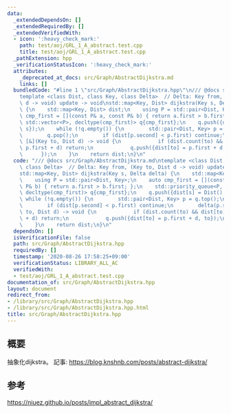 ```yaml
---
data:
  _extendedDependsOn: []
  _extendedRequiredBy: []
  _extendedVerifiedWith:
  - icon: ':heavy_check_mark:'
    path: test/aoj/GRL_1_A_abstract.test.cpp
    title: test/aoj/GRL_1_A_abstract.test.cpp
  _pathExtension: hpp
  _verificationStatusIcon: ':heavy_check_mark:'
  attributes:
    _deprecated_at_docs: src/Graph/AbstractDijkstra.md
    links: []
  bundledCode: "#line 1 \"src/Graph/AbstractDijkstra.hpp\"\n/// @docs src/Graph/AbstractDijkstra.md\n\
    template <class Dist, class Key, class Delta>  // Delta: Key from, (Key to, Dist\
    \ d -> void) update -> void\nstd::map<Key, Dist> dijkstra(Key s, Delta delta)\
    \ {\n    std::map<Key, Dist> dist;\n    using P = std::pair<Dist, Key>;\n    auto\
    \ cmp_first = [](const P& a, const P& b) { return a.first > b.first; };\n    std::priority_queue<P,\
    \ std::vector<P>, decltype(cmp_first)> q{cmp_first};\n    q.push({dist[s] = Dist(),\
    \ s});\n    while (!q.empty()) {\n        std::pair<Dist, Key> p = q.top();\n\
    \        q.pop();\n        if (dist[p.second] < p.first) continue;\n        delta(p.second,\
    \ [&](Key to, Dist d) -> void {\n            if (dist.count(to) && dist[to] <=\
    \ p.first + d) return;\n            q.push({dist[to] = p.first + d, to});\n  \
    \      });\n    }\n    return dist;\n}\n"
  code: "/// @docs src/Graph/AbstractDijkstra.md\ntemplate <class Dist, class Key,\
    \ class Delta>  // Delta: Key from, (Key to, Dist d -> void) update -> void\n\
    std::map<Key, Dist> dijkstra(Key s, Delta delta) {\n    std::map<Key, Dist> dist;\n\
    \    using P = std::pair<Dist, Key>;\n    auto cmp_first = [](const P& a, const\
    \ P& b) { return a.first > b.first; };\n    std::priority_queue<P, std::vector<P>,\
    \ decltype(cmp_first)> q{cmp_first};\n    q.push({dist[s] = Dist(), s});\n   \
    \ while (!q.empty()) {\n        std::pair<Dist, Key> p = q.top();\n        q.pop();\n\
    \        if (dist[p.second] < p.first) continue;\n        delta(p.second, [&](Key\
    \ to, Dist d) -> void {\n            if (dist.count(to) && dist[to] <= p.first\
    \ + d) return;\n            q.push({dist[to] = p.first + d, to});\n        });\n\
    \    }\n    return dist;\n}\n"
  dependsOn: []
  isVerificationFile: false
  path: src/Graph/AbstractDijkstra.hpp
  requiredBy: []
  timestamp: '2020-08-26 17:58:25+09:00'
  verificationStatus: LIBRARY_ALL_AC
  verifiedWith:
  - test/aoj/GRL_1_A_abstract.test.cpp
documentation_of: src/Graph/AbstractDijkstra.hpp
layout: document
redirect_from:
- /library/src/Graph/AbstractDijkstra.hpp
- /library/src/Graph/AbstractDijkstra.hpp.html
title: src/Graph/AbstractDijkstra.hpp
---
```

## 概要
抽象化dijkstra。
記事: https://blog.knshnb.com/posts/abstract-dijkstra/

## 参考
https://niuez.github.io/posts/impl_abstract_dijkstra/
